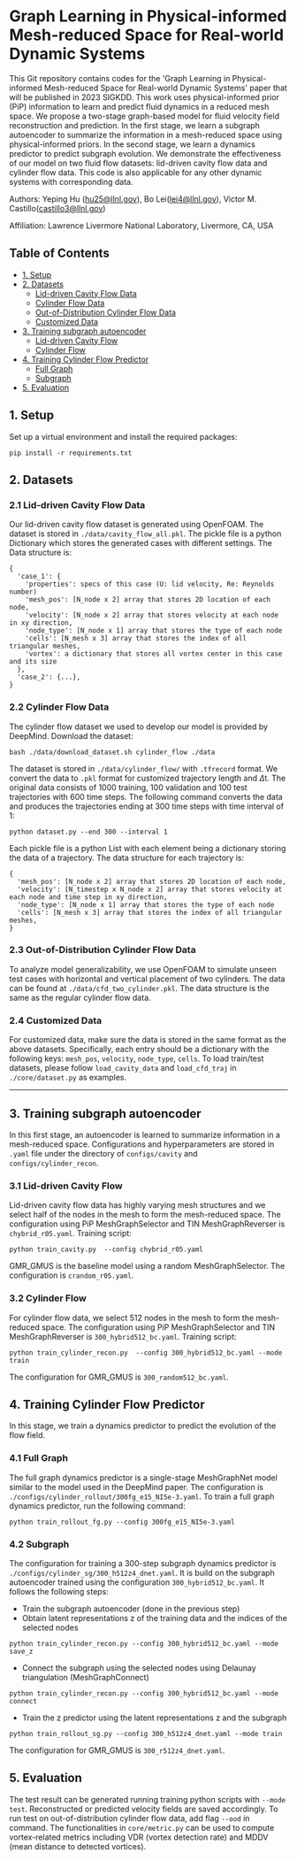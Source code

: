 # Graph Learning in Physical-informed Mesh-reduced Space for Real-world Dynamic Systems

This Git repository contains codes for the 'Graph Learning in Physical-informed Mesh-reduced Space for Real-world Dynamic Systems' paper that will be published in 2023 SIGKDD. This work uses physical-informed prior (PiP) information to learn and predict fluid dynamics in a reduced mesh space. We propose a two-stage graph-based model for fluid velocity field reconstruction and prediction. In the first stage, we learn a subgraph autoencoder to summarize the information in a mesh-reduced space using physical-informed priors. In the second stage, we learn a dynamics predictor to predict subgraph evolution. We demonstrate the effectiveness of our model on two fluid flow datasets: lid-driven cavity flow data and cylinder flow data. This code is also applicable for any other dynamic systems with corresponding data.

Authors: Yeping Hu (hu25@llnl.gov), Bo Lei(lei4@llnl.gov), Victor M. Castillo(castillo3@llnl.gov)

Affiliation: Lawrence Livermore National Laboratory, Livermore, CA, USA

## Table of Contents
- [1. Setup](#setup)
- [2. Datasets](#datasets)
  - [Lid-driven Cavity Flow Data](#lid-driven-cavity-flow-data)
  - [Cylinder Flow Data](#cylinder-flow-data)
  - [Out-of-Distribution Cylinder Flow Data](#out-of-distribution-cylinder-flow-data)
  - [Customized Data](#customized-data)
- [3. Training subgraph autoencoder](#training-subgraph-autoencoder)
  - [Lid-driven Cavity Flow](#lid-driven-cavity-flow)
  - [Cylinder Flow](#cylinder-flow)
- [4. Training Cylinder Flow Predictor](#training-cylinder-flow-predictor)
  - [Full Graph](#full-graph)
  - [Subgraph](#subgraph)
- [5. Evaluation](#evaluation)

## 1. Setup
Set up a virtual environment and install the required packages:
```shell
pip install -r requirements.txt
```
## 2. Datasets
### 2.1 Lid-driven Cavity Flow Data
Our lid-driven cavity flow dataset is generated using OpenFOAM. The dataset is stored in 
`./data/cavity_flow_all.pkl`. The pickle file is a python Dictionary which stores the generated 
cases with different settings. The Data structure is:
```
{
  'case_1': {
    'properties': specs of this case (U: lid velocity, Re: Reynolds number)
    'mesh_pos': [N_node x 2] array that stores 2D location of each node,
    'velocity': [N_node x 2] array that stores velocity at each node in xy direction,
    'node_type': [N_node x 1] array that stores the type of each node
    'cells': [N_mesh x 3] array that stores the index of all triangular meshes,
    'vortex': a dictionary that stores all vortex center in this case and its size
  },
  'case_2': {...},
}
```

### 2.2 Cylinder Flow Data
The cylinder flow dataset we used to develop our model is provided by DeepMind. Download the dataset:
```shell
bash ./data/download_dataset.sh cylinder_flow ./data
```
The dataset is stored in `./data/cylinder_flow/` with `.tfrecord` format. We convert the data to 
`.pkl` format for customized trajectory length and $\Delta$t. The original data consists of 1000 
training, 100 validation and 100 test trajectories with 600 time steps. The following command converts the data and produces the trajectories 
ending at 300 time steps with time interval of 1: 
```shell
python dataset.py --end 300 --interval 1
```
Each pickle file is a python List with each element being a dictionary storing the data of a trajectory.
The data structure for each trajectory is:
```
{
  'mesh_pos': [N_node x 2] array that stores 2D location of each node,
  'velocity': [N_timestep x N_node x 2] array that stores velocity at each node and time step in xy direction,
  'node_type': [N_node x 1] array that stores the type of each node
  'cells': [N_mesh x 3] array that stores the index of all triangular meshes,
}
```

### 2.3 Out-of-Distribution Cylinder Flow Data
To analyze model generalizability, we use OpenFOAM to simulate unseen test cases with horizontal and vertical placement
of two cylinders. The data can be found at `./data/cfd_two_cylinder.pkl`. The data structure is the same as the
regular cylinder flow data.

### 2.4 Customized Data
For customized data, make sure the data is stored in the same format as the above datasets.
Specifically, each entry should be a dictionary with the following keys: `mesh_pos`, `velocity`, `node_type`, `cells`.
To load train/test datasets, please follow `load_cavity_data` and `load_cfd_traj` in `./core/dataset.py` as examples.

---

## 3. Training subgraph autoencoder

In this first stage, an autoencoder is learned to summarize information in a mesh-reduced space.
Configurations and hyperparameters are stored in `.yaml` file under the directory of `configs/cavity` and
`configs/cylinder_recon`.

### 3.1 Lid-driven Cavity Flow
Lid-driven cavity flow data has highly varying mesh structures and we select half of the nodes in the mesh to form the 
mesh-reduced space. The configuration using PiP MeshGraphSelector and TIN MeshGraphReverser is `chybrid_r05.yaml`. 
Training script:
```
python train_cavity.py  --config chybrid_r05.yaml
```
GMR_GMUS is the baseline model using a random MeshGraphSelector. The configuration is `crandom_r05.yaml`.


### 3.2 Cylinder Flow
For cylinder flow data, we select 512 nodes in the mesh to form the mesh-reduced space. The configuration using 
PiP MeshGraphSelector and TIN MeshGraphReverser is `300_hybrid512_bc.yaml`. Training script:
```
python train_cylinder_recon.py  --config 300_hybrid512_bc.yaml --mode train
```
The configuration for GMR_GMUS is `300_random512_bc.yaml`.

## 4. Training Cylinder Flow Predictor
In this stage, we train a dynamics predictor to predict the evolution of the flow field.

### 4.1 Full Graph
The full graph dynamics predictor is a single-stage MeshGraphNet model similar to the model used 
in the DeepMind paper. The configuration is 
`./configs/cylinder_rollout/300fg_e15_NI5e-3.yaml`.
To train a full graph dynamics predictor, run the following command:
```
python train_rollout_fg.py --config 300fg_e15_NI5e-3.yaml
```
### 4.2 Subgraph

The configuration for training a 300-step subgraph dynamics predictor is `./configs/cylinder_sg/300_h512z4_dnet.yaml`. 
It is build on the subgraph autoencoder trained using the configuration `300_hybrid512_bc.yaml`.
It follows the following steps:
- Train the subgraph autoencoder (done in the previous step)
- Obtain latent representations z of the training data and the indices of the selected nodes

```shell
python train_cylinder_recon.py --config 300_hybrid512_bc.yaml --mode save_z
```
- Connect the subgraph using the selected nodes using Delaunay triangulation (MeshGraphConnect)

```shell
python train_cylinder_recon.py --config 300_hybrid512_bc.yaml --mode connect
```

- Train the z predictor using the latent representations z and the subgraph

```shell
python train_rollout_sg.py --config 300_h512z4_dnet.yaml --mode train
```
The configuration for GMR_GMUS is `300_r512z4_dnet.yaml`.

## 5. Evaluation
The test result can be generated running training python scripts with `--mode test`. Reconstructed or predicted 
velocity fields are saved accordingly. To run test on out-of-distribution cylinder flow data, add flag `--ood`
in command. The functionalities in `core/metric.py` can be used to compute
vortex-related metrics including VDR (vortex detection rate) and MDDV (mean distance to detected vortices).